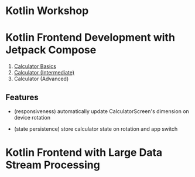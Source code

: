 Kotlin Workshop
==================

# Kotlin Frontend Development with Jetpack Compose

1. [Calculator Basics](https://github.com/SwinAkathon/kotlin-workshop/tree/basic)
2. [Calculator (Intermediate)](calculator)
3. Calculator (Advanced)

## Features
+ (responsiveness) automatically update CalculatorScreen's dimension on device rotation
- (state persistence) store calculator state on rotation and app switch

# Kotlin Frontend with Large Data Stream Processing

